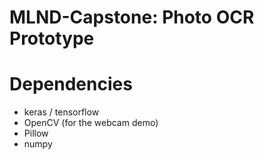 # MLND-Capstone: Photo OCR Prototype


# Dependencies
* keras / tensorflow
* OpenCV (for the webcam demo)
* Pillow
* numpy

